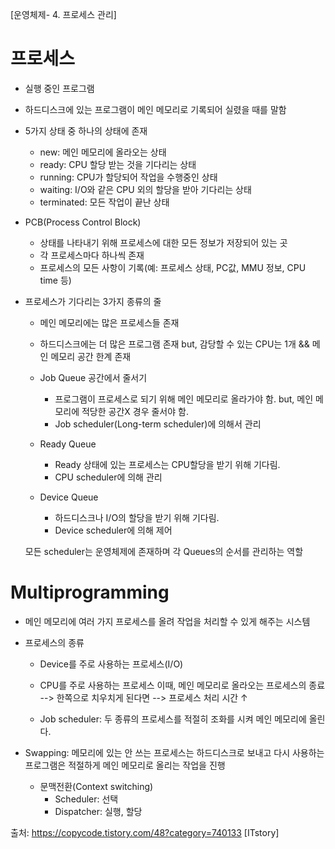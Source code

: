 [운영체제- 4. 프로세스 관리]

# 프로세스
- 실행 중인 프로그램
- 하드디스크에 있는 프로그램이 메인 메모리로 기록되어 실렸을 때를 말함
- 5가지 상태 중 하나의 상태에 존재
	- new: 메인 메모리에 올라오는 상태
	- ready: CPU 할당 받는 것을 기다리는 상태
	- running: CPU가 할당되어 작업을 수행중인 상태
	- waiting: I/O와 같은 CPU 외의 할당을 받아 기다리는 상태
	- terminated: 모든 작업이 끝난 상태
- PCB(Process Control Block)
	- 상태를 나타내기 위해 프로세스에 대한 모든 정보가 저장되어 있는 곳
	- 각 프로세스마다 하나씩 존재
	- 프로세스의 모든 사항이 기록(예: 프로세스 상태, PC값, MMU 정보, CPU time 등)

- 프로세스가 기다리는 3가지 종류의 줄
	- 메인 메모리에는 많은 프로세스들 존재
	- 하드디스크에는 더 많은 프로그램 존재
	but, 감당할 수 있는 CPU는 1개 && 메인 메모리 공간 한계 존재
    
    - Job Queue 공간에서 줄서기
    	- 프로그램이 프로세스로 되기 위해 메인 메모리로 올라가야 함.
    	but, 메인 메모리에 적당한 공간X 경우 줄서야 함.
        - Job scheduler(Long-term scheduler)에 의해서 관리
	
	- Ready Queue
		- Ready 상태에 있는 프로세스는 CPU할당을 받기 위해 기다림.
		- CPU scheduler에 의해 관리


	- Device Queue
		- 하드디스크나 I/O의 할당을 받기 위해 기다림.
		- Device scheduler에 의해 제어

	모든 scheduler는 운영체제에 존재하며 각 Queues의 순서를 관리하는 역할


# Multiprogramming
- 메인 메모리에 여러 가지 프로세스를 올려 작업을 처리할 수 있게 해주는 시스템
- 프로세스의 종류
	- Device를 주로 사용하는 프로세스(I/O)
	- CPU를 주로 사용하는 프로세스
	이때, 메인 메모리로 올라오는 프로세스의 종료 --> 한쪽으로 치우치게 된다면 --> 프로세스 처리 시간 ↑
    
    - Job scheduler: 두 종류의 프로세스를 적절히 조화를 시켜 메인 메모리에 올린다.
    
- Swapping: 메모리에 있는 안 쓰는 프로세스는 하드디스크로 보내고 다시 사용하는 프로그램은 적절하게 메인 메모리로 올리는 작업을 진행
	- 문맥전환(Context switching)
		- Scheduler: 선택
		- Dispatcher: 실행, 할당


출처: https://copycode.tistory.com/48?category=740133 [ITstory]